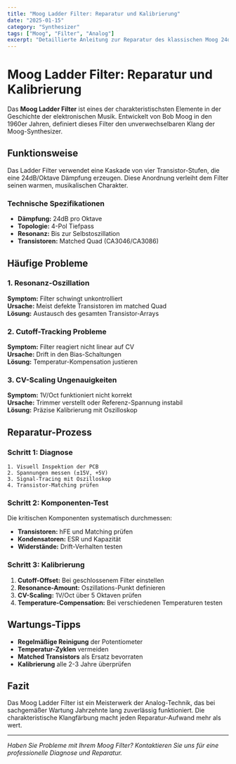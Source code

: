 ```yaml
---
title: "Moog Ladder Filter: Reparatur und Kalibrierung"
date: "2025-01-15"
category: "Synthesizer"
tags: ["Moog", "Filter", "Analog"]
excerpt: "Detaillierte Anleitung zur Reparatur des klassischen Moog 24dB/Oct Tiefpassfilters. Häufige Probleme und Lösungsansätze für das legendäre Filter-Design."
---
```


# Moog Ladder Filter: Reparatur und Kalibrierung

Das **Moog Ladder Filter** ist eines der charakteristischsten Elemente in der Geschichte der elektronischen Musik. Entwickelt von Bob Moog in den 1960er Jahren, definiert dieses Filter den unverwechselbaren Klang der Moog-Synthesizer.

## Funktionsweise

Das Ladder Filter verwendet eine Kaskade von vier Transistor-Stufen, die eine 24dB/Oktave Dämpfung erzeugen. Diese Anordnung verleiht dem Filter seinen warmen, musikalischen Charakter.

### Technische Spezifikationen

- **Dämpfung:** 24dB pro Oktave
- **Topologie:** 4-Pol Tiefpass
- **Resonanz:** Bis zur Selbstoszillation
- **Transistoren:** Matched Quad (CA3046/CA3086)

## Häufige Probleme

### 1. Resonanz-Oszillation

**Symptom:** Filter schwingt unkontrolliert  
**Ursache:** Meist defekte Transistoren im matched Quad  
**Lösung:** Austausch des gesamten Transistor-Arrays

### 2. Cutoff-Tracking Probleme

**Symptom:** Filter reagiert nicht linear auf CV  
**Ursache:** Drift in den Bias-Schaltungen  
**Lösung:** Temperatur-Kompensation justieren

### 3. CV-Scaling Ungenauigkeiten

**Symptom:** 1V/Oct funktioniert nicht korrekt  
**Ursache:** Trimmer verstellt oder Referenz-Spannung instabil  
**Lösung:** Präzise Kalibrierung mit Oszilloskop

## Reparatur-Prozess

### Schritt 1: Diagnose

```
1. Visuell Inspektion der PCB
2. Spannungen messen (±15V, +5V)
3. Signal-Tracing mit Oszilloskop
4. Transistor-Matching prüfen
```

### Schritt 2: Komponenten-Test

Die kritischen Komponenten systematisch durchmessen:

- **Transistoren:** hFE und Matching prüfen
- **Kondensatoren:** ESR und Kapazität
- **Widerstände:** Drift-Verhalten testen

### Schritt 3: Kalibrierung

1. **Cutoff-Offset:** Bei geschlossenem Filter einstellen
2. **Resonance-Amount:** Oszillations-Punkt definieren  
3. **CV-Scaling:** 1V/Oct über 5 Oktaven prüfen
4. **Temperature-Compensation:** Bei verschiedenen Temperaturen testen

## Wartungs-Tipps

- **Regelmäßige Reinigung** der Potentiometer
- **Temperatur-Zyklen** vermeiden
- **Matched Transistors** als Ersatz bevorraten
- **Kalibrierung** alle 2-3 Jahre überprüfen

## Fazit

Das Moog Ladder Filter ist ein Meisterwerk der Analog-Technik, das bei sachgemäßer Wartung Jahrzehnte lang zuverlässig funktioniert. Die charakteristische Klangfärbung macht jeden Reparatur-Aufwand mehr als wert.

---

*Haben Sie Probleme mit Ihrem Moog Filter? Kontaktieren Sie uns für eine professionelle Diagnose und Reparatur.*
